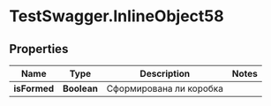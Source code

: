 # TestSwagger.InlineObject58

## Properties

Name | Type | Description | Notes
------------ | ------------- | ------------- | -------------
**isFormed** | **Boolean** | Сформирована ли коробка | 


